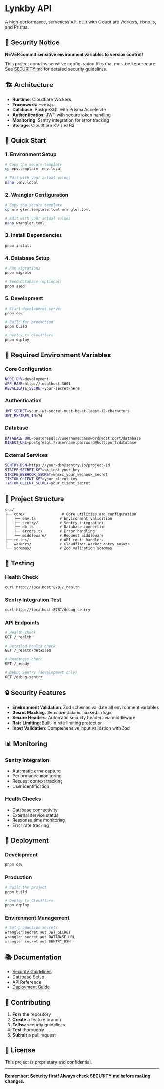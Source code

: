 # Lynkby API

A high-performance, serverless API built with Cloudflare Workers, Hono.js, and Prisma.

## 🚨 **Security Notice**

**NEVER commit sensitive environment variables to version control!** 

This project contains sensitive configuration files that must be kept secure. See [SECURITY.md](./SECURITY.md) for detailed security guidelines.

## 🏗️ **Architecture**

- **Runtime**: Cloudflare Workers
- **Framework**: Hono.js
- **Database**: PostgreSQL with Prisma Accelerate
- **Authentication**: JWT with secure token handling
- **Monitoring**: Sentry integration for error tracking
- **Storage**: Cloudflare KV and R2

## 🚀 **Quick Start**

### 1. **Environment Setup**

```bash
# Copy the secure template
cp env.template .env.local

# Edit with your actual values
nano .env.local
```

### 2. **Wrangler Configuration**

```bash
# Copy the secure template
cp wrangler.template.toml wrangler.toml

# Edit with your actual values
nano wrangler.toml
```

### 3. **Install Dependencies**

```bash
pnpm install
```

### 4. **Database Setup**

```bash
# Run migrations
pnpm migrate

# Seed database (optional)
pnpm seed
```

### 5. **Development**

```bash
# Start development server
pnpm dev

# Build for production
pnpm build

# Deploy to Cloudflare
pnpm deploy
```

## 🔐 **Required Environment Variables**

### **Core Configuration**
```bash
NODE_ENV=development
APP_BASE=http://localhost:3001
REVALIDATE_SECRET=your-secret-here
```

### **Authentication**
```bash
JWT_SECRET=your-jwt-secret-must-be-at-least-32-characters
JWT_EXPIRES_IN=7d
```

### **Database**
```bash
DATABASE_URL=postgresql://username:password@host:port/database
DIRECT_URL=postgresql://username:password@host:port/database
```

### **External Services**
```bash
SENTRY_DSN=https://your-dsn@sentry.io/project-id
STRIPE_SECRET_KEY=sk_test_your_key
STRIPE_WEBHOOK_SECRET=whsec_your_webhook_secret
TIKTOK_CLIENT_KEY=your_client_key
TIKTOK_CLIENT_SECRET=your_client_secret
```

## 📁 **Project Structure**

```
src/
├── core/                 # Core utilities and configuration
│   ├── env.ts           # Environment validation
│   ├── sentry/          # Sentry integration
│   ├── db.ts            # Database connection
│   ├── errors.ts        # Error handling
│   └── middleware/      # Request middleware
├── routes/              # API route handlers
├── workers/             # Cloudflare Worker entry points
└── schemas/             # Zod validation schemas
```

## 🧪 **Testing**

### **Health Check**
```bash
curl http://localhost:8787/_health
```

### **Sentry Integration Test**
```bash
curl http://localhost:8787/debug-sentry
```

### **API Endpoints**
```bash
# Health check
GET /_health

# Detailed health check
GET /_health/detailed

# Readiness check
GET /_ready

# Debug Sentry (development only)
GET /debug-sentry
```

## 🔒 **Security Features**

- **Environment Validation**: Zod schemas validate all environment variables
- **Secret Masking**: Sensitive data is masked in logs
- **Secure Headers**: Automatic security headers via middleware
- **Rate Limiting**: Built-in rate limiting protection
- **Input Validation**: Comprehensive input validation with Zod

## 📊 **Monitoring**

### **Sentry Integration**
- Automatic error capture
- Performance monitoring
- Request context tracking
- User identification

### **Health Checks**
- Database connectivity
- External service status
- Response time monitoring
- Error rate tracking

## 🚀 **Deployment**

### **Development**
```bash
pnpm dev
```

### **Production**
```bash
# Build the project
pnpm build

# Deploy to Cloudflare
pnpm deploy
```

### **Environment Management**
```bash
# Set production secrets
wrangler secret put JWT_SECRET
wrangler secret put DATABASE_URL
wrangler secret put SENTRY_DSN
```

## 📚 **Documentation**

- [Security Guidelines](./SECURITY.md)
- [Database Setup](./DATABASE.md)
- [API Reference](./docs/API.md)
- [Deployment Guide](./docs/DEPLOYMENT.md)

## 🤝 **Contributing**

1. **Fork** the repository
2. **Create** a feature branch
3. **Follow** security guidelines
4. **Test** thoroughly
5. **Submit** a pull request

## 📄 **License**

This project is proprietary and confidential.

---

**Remember: Security first! Always check [SECURITY.md](./SECURITY.md) before making changes.**
